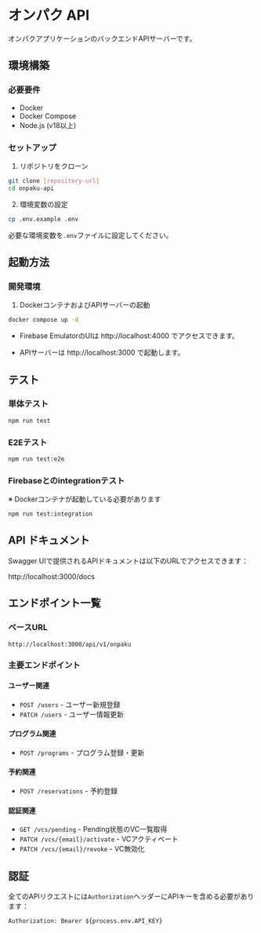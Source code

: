 # オンパク API

オンパクアプリケーションのバックエンドAPIサーバーです。

## 環境構築

### 必要要件

- Docker
- Docker Compose
- Node.js (v18以上)

### セットアップ

1. リポジトリをクローン

```bash
git clone [repository-url]
cd onpaku-api
```

2. 環境変数の設定

```bash
cp .env.example .env
```

必要な環境変数を`.env`ファイルに設定してください。

## 起動方法

### 開発環境

1. DockerコンテナおよびAPIサーバーの起動

```bash
docker compose up -d
```

- Firebase EmulatorのUIは http://localhost:4000 でアクセスできます。

- APIサーバーは http://localhost:3000 で起動します。

## テスト

### 単体テスト

```bash
npm run test
```

### E2Eテスト

```bash
npm run test:e2e
```

### Firebaseとのintegrationテスト

※ Dockerコンテナが起動している必要があります

```bash
npm run test:integration
```

## API ドキュメント

Swagger UIで提供されるAPIドキュメントは以下のURLでアクセスできます：

http://localhost:3000/docs

## エンドポイント一覧

### ベースURL

```
http://localhost:3000/api/v1/onpaku
```

### 主要エンドポイント

#### ユーザー関連

- `POST /users` - ユーザー新規登録
- `PATCH /users` - ユーザー情報更新

#### プログラム関連

- `POST /programs` - プログラム登録・更新

#### 予約関連

- `POST /reservations` - 予約登録

#### 認証関連

- `GET /vcs/pending` - Pending状態のVC一覧取得
- `PATCH /vcs/{email}/activate` - VCアクティベート
- `PATCH /vcs/{email}/revoke` - VC無効化

## 認証

全てのAPIリクエストには`Authorization`ヘッダーにAPIキーを含める必要があります：

```
Authorization: Bearer ${process.env.API_KEY}
```
